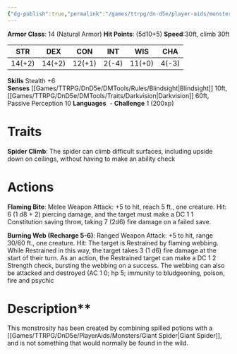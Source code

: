 ```yaml
---
{"dg-publish":true,"permalink":"/games/ttrpg/dn-d5e/player-aids/monsters/giant-inferno-spider/","tags":["ttrpg/dnd/5e","statblock","monster"],"noteIcon":""}
---
```



**Armor Class**: 14 (Natural Armor)
**Hit Points**:  (5d10+5)
**Speed**:30ft, climb 30ft

|  STR   | DEX    | CON | INT| WIS | CHA |
| --- | --- | --- | --- | --- | --- | 
| 14(+2)  |  14(+2)   | 12(+1)     | 2(-4) | 11(+0) |  4(-3)|

**Skills** Stealth +6
**Senses** [[Games/TTRPG/DnD5e/DMTools/Rules/Blindsight\|Blindsight]] 10ft, [[Games/TTRPG/DnD5e/DMTools/Traits/Darkvision\|Darkvision]] 60ft, Passive Perception 10
**Languages**   -
**Challenge** 1 (200xp)

# Traits
**Spider Climb**: The spider can climb difficult surfaces, including upside down on ceilings, without having to make an ability check
# Actions
 **Flaming Bite**: Melee Weapon Attack: +5 to hit, reach 5 ft., one creature. Hit: 6 (1 d8 + 2) piercing damage, and the target must make a DC 1 1 Constitution saving throw, taking 7 (2d6) fire damage on a failed save. 
 
 **Burning Web (Recharge 5-6)**: Ranged Weapon Attack: +5 to hit, range 30/60 ft., one creature. Hit: The target is Restrained by flaming webbing. While Restrained in this way, the target takes 3 (1 d6) fire damage at the start of their turn. As an action, the Restrained target can make a DC 1 2 Strength check, bursting the webbing on a success. The webbing can also be attacked and destroyed (AC 1 0; hp 5; immunity to bludgeoning, poison, fire and psychic 


# Description**
This monstrosity has been created by combining spilled potions with a [[Games/TTRPG/DnD5e/PlayerAids/Monsters/Giant Spider\|Giant Spider]], and is not something that would normally be found in the wild. 